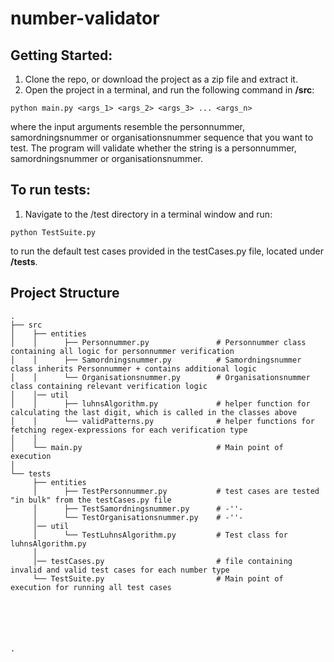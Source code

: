 # number-validator

## Getting Started:

1. Clone the repo, or download the project as a zip file and extract it.
2. Open the project in a terminal, and run the following command in **/src**:
```
python main.py <args_1> <args_2> <args_3> ... <args_n>
```

where the input arguments resemble the personnummer, samordningsnummer or organisationsnummer sequence that you want to test. The program will validate whether the string is a personnummer, samordningsnummer or organisationsnummer.


## To run tests:

1. Navigate to the /test directory in a terminal window and run:
```
python TestSuite.py
```
to run the default test cases provided in the testCases.py file, located under **/tests**.


## Project Structure  
         
    .    
    ├── src                    
    │    ├── entities                   
    │    │      ├── Personnummer.py               # Personnummer class containing all logic for personnummer verification
    │    │      ├── Samordningsnummer.py          # Samordningsnummer class inherits Personnummer + contains additional logic
    │    │      └── Organisationsnummer.py        # Organisationsnummer class containing relevant verification logic
    │    │── util           
    │    │      ├── luhnsAlgorithm.py             # helper function for calculating the last digit, which is called in the classes above  
    │    │      └── validPatterns.py              # helper functions for fetching regex-expressions for each verification type 
    │    │   
    │    └── main.py                              # Main point of execution 
    │       
    └── tests        
         ├── entities                   
         │      ├── TestPersonnummer.py           # test cases are tested "in bulk" from the testCases.py file
         │      ├── TestSamordningsnummer.py      # -''-
         │      └── TestOrganisationsnummer.py    # -''-    
         │── util           
         │      └── TestLuhnsAlgorithm.py         # Test class for luhnsAlgorithm.py                 
         │
         │── testCases.py                         # file containing invalid and valid test cases for each number type
         └── TestSuite.py                         # Main point of execution for running all test cases
         
         
         
         
         
         
    .
